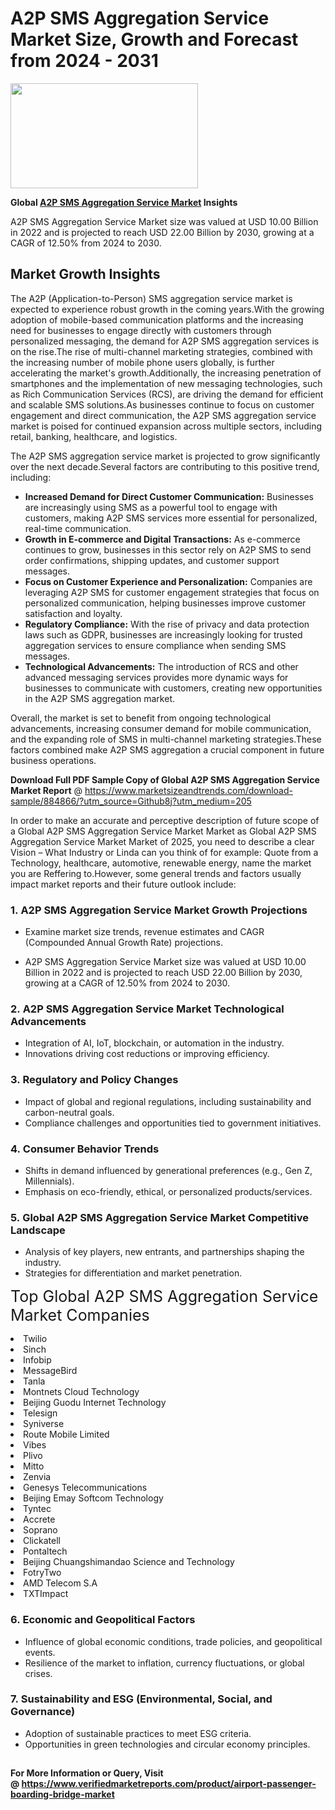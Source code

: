 <H1>A2P SMS Aggregation Service Market Size, Growth and Forecast from 2024 - 2031</H1><img class="aligncenter size-medium wp-image-584254" src="https://thirdeyenews.in/wp-content/uploads/2024/09/Global-Market-Research-300x168.jpeg" alt="" width="300" height="168" /><p><strong>Global&nbsp;<a href="https://www.marketsizeandtrends.com/download-sample/884866/?utm_source=Github8j?utm_medium=205">A2P SMS Aggregation Service Market</a> Insights</strong></p><p>A2P SMS Aggregation Service Market size was valued at USD 10.00 Billion in 2022 and is projected to reach USD 22.00 Billion by 2030, growing at a CAGR of 12.50% from 2024 to 2030.</p><p><h2>Market Growth Insights</h2> <p>The A2P (Application-to-Person) SMS aggregation service market is expected to experience robust growth in the coming years.With the growing adoption of mobile-based communication platforms and the increasing need for businesses to engage directly with customers through personalized messaging, the demand for A2P SMS aggregation services is on the rise.The rise of multi-channel marketing strategies, combined with the increasing number of mobile phone users globally, is further accelerating the market's growth.Additionally, the increasing penetration of smartphones and the implementation of new messaging technologies, such as Rich Communication Services (RCS), are driving the demand for efficient and scalable SMS solutions.As businesses continue to focus on customer engagement and direct communication, the A2P SMS aggregation service market is poised for continued expansion across multiple sectors, including retail, banking, healthcare, and logistics.</p> <p>The A2P SMS aggregation service market is projected to grow significantly over the next decade.Several factors are contributing to this positive trend, including:</p> <ul> <li><strong>Increased Demand for Direct Customer Communication:</strong> Businesses are increasingly using SMS as a powerful tool to engage with customers, making A2P SMS services more essential for personalized, real-time communication.</li> <li><strong>Growth in E-commerce and Digital Transactions:</strong> As e-commerce continues to grow, businesses in this sector rely on A2P SMS to send order confirmations, shipping updates, and customer support messages.</li> <li><strong>Focus on Customer Experience and Personalization:</strong> Companies are leveraging A2P SMS for customer engagement strategies that focus on personalized communication, helping businesses improve customer satisfaction and loyalty.</li> <li><strong>Regulatory Compliance:</strong> With the rise of privacy and data protection laws such as GDPR, businesses are increasingly looking for trusted aggregation services to ensure compliance when sending SMS messages.</li> <li><strong>Technological Advancements:</strong> The introduction of RCS and other advanced messaging services provides more dynamic ways for businesses to communicate with customers, creating new opportunities in the A2P SMS aggregation market.</li> </ul> <p>Overall, the market is set to benefit from ongoing technological advancements, increasing consumer demand for mobile communication, and the expanding role of SMS in multi-channel marketing strategies.These factors combined make A2P SMS aggregation a crucial component in future business operations.</p> <p><span class=""><strong>Download Full PDF Sample Copy of Global A2P SMS Aggregation Service Market Report</strong> @ <a href="https://www.marketsizeandtrends.com/download-sample/884866/?utm_source=Github8j?utm_medium=205" target="_blank">https://www.marketsizeandtrends.com/download-sample/884866/?utm_source=Github8j?utm_medium=205</a></span></p><p>In order to make an accurate and perceptive description of future scope of a Global&nbsp;A2P SMS Aggregation Service Market Market as Global&nbsp;A2P SMS Aggregation Service Market Market of 2025, you need to describe a clear Vision &ndash; What Industry or Linda can you think of for example: Quote from a Technology, healthcare, automotive, renewable energy, name the market you are Reffering to.However, some general trends and factors usually impact market reports and their future outlook include:</p><h3>1.&nbsp;<strong>A2P SMS Aggregation Service Market Growth Projections</strong></h3><ul><li>Examine market size trends, revenue estimates and CAGR (Compounded Annual Growth Rate) projections.</li><li><p>A2P SMS Aggregation Service Market size was valued at USD 10.00 Billion in 2022 and is projected to reach USD 22.00 Billion by 2030, growing at a CAGR of 12.50% from 2024 to 2030.</p></li></ul><h3>2.&nbsp;<strong>A2P SMS Aggregation Service Market Technological Advancements</strong></h3><ul><li>Integration of AI, IoT, blockchain, or automation in the industry.</li><li>Innovations driving cost reductions or improving efficiency.</li></ul><h3>3.&nbsp;<strong>Regulatory and Policy Changes</strong></h3><ul><li>Impact of global and regional regulations, including sustainability and carbon-neutral goals.</li><li>Compliance challenges and opportunities tied to government initiatives.</li></ul><h3>4.&nbsp;<strong>Consumer Behavior Trends</strong></h3><ul><li>Shifts in demand influenced by generational preferences (e.g., Gen Z, Millennials).</li><li>Emphasis on eco-friendly, ethical, or personalized products/services.</li></ul><h3>5.&nbsp;<strong>Global A2P SMS Aggregation Service Market Competitive Landscape</strong></h3><ul><li>Analysis of key players, new entrants, and partnerships shaping the industry.</li><li>Strategies for differentiation and market penetration.</li></ul><p data-pm-slice="1 1 []"><span style="color: inherit; font-family: inherit; font-size: 25px;">Top Global A2P SMS Aggregation Service Market Companies</span></p><div class="" data-test-id=""><p><li>Twilio</li><li> Sinch</li><li> Infobip</li><li> MessageBird</li><li> Tanla</li><li> Montnets Cloud Technology</li><li> Beijing Guodu Internet Technology</li><li> Telesign</li><li> Syniverse</li><li> Route Mobile Limited</li><li> Vibes</li><li> Plivo</li><li> Mitto</li><li> Zenvia</li><li> Genesys Telecommunications</li><li> Beijing Emay Softcom Technology</li><li> Tyntec</li><li> Accrete</li><li> Soprano</li><li> Clickatell</li><li> Pontaltech</li><li> Beijing Chuangshimandao Science and Technology</li><li> FotryTwo</li><li> AMD Telecom S.A</li><li> TXTImpact</li></p></div><h3>6.&nbsp;<strong>Economic and Geopolitical Factors</strong></h3><ul><li>Influence of global economic conditions, trade policies, and geopolitical events.</li><li>Resilience of the market to inflation, currency fluctuations, or global crises.</li></ul><h3>7.&nbsp;<strong>Sustainability and ESG (Environmental, Social, and Governance)</strong></h3><ul><li>Adoption of sustainable practices to meet ESG criteria.</li><li>Opportunities in green technologies and circular economy principles.</li></ul><h2><strong style="font-size: 14px;">For More Information or Query, Visit @&nbsp;</strong><a style="background-color: #ffffff; font-size: 14px;" href="https://www.marketsizeandtrends.com/report/a2p-sms-aggregation-service-market/" target="_blank">https://www.verifiedmarketreports.com/product/airport-passenger-boarding-bridge-market</a></h2>